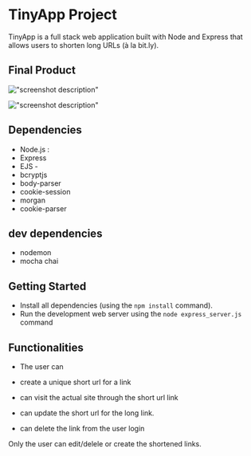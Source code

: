 # TinyApp Project

TinyApp is a full stack web application built with Node and Express that allows users to shorten long URLs (à la bit.ly).

## Final Product

!["screenshot description"](#)

!["screenshot description"](#)

## Dependencies

- Node.js :
- Express
- EJS -
- bcryptjs
- body-parser
- cookie-session
- morgan
- cookie-parser

## dev dependencies

- nodemon
- mocha chai

## Getting Started

- Install all dependencies (using the `npm install` command).
- Run the development web server using the `node express_server.js` command

## Functionalities

- The user can

- create a unique short url for a link
- can visit the actual site through the short url link
- can update the short url for the long link.
- can delete the link from the user login

Only the user can edit/delele or create the shortened links.
